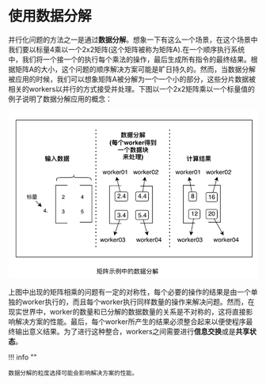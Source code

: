 # 使用数据分解

并行化问题的方法之一是通过**数据分解**。想象一下有这么一个场景，在这个场景中我们要以标量4乘以一个2x2矩阵(这个矩阵被称为矩阵A).在一个顺序执行系统中，我们将一个接一个的执行每个乘法的操作，最后生成所有指令的最终结果。根据矩阵A的大小，这个问题的顺序解决方案可能是旷日持久的。然而，当数据分解被应用的时候，我们可以想象矩阵A被分解为一个一个小的部分，这些分片数据被相关的workers以并行的方式接受并处理。下图以一个2x2矩阵乘以一个标量值的例子说明了数据分解应用的概念：

![1](../imgs/2-02.png)

上图中出现的矩阵相乘的问题有一定的对称性，每个必要的操作的结果是由一个单独的worker执行的，而且每个worker执行同样数量的操作来解决问题。然而，在现实世界中，worker的数量和已分解的数据数量的关系是不对称的，这将直接影响解决方案的性能。最后，每个worker所产生的结果必须整合起来以便使程序最终输出意义结果。为了进行这种整合，workers之间需要进行**信息交换**或是**共享状态**。

!!! info ""

    数据分解的粒度选择可能会影响解决方案的性能。
